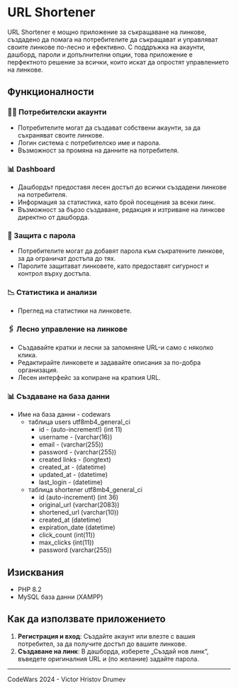 # URL Shortener

URL Shortener е мощно приложение за съкращаване на линкове, създадено да помага на потребителите да съкращават и управляват
своите линкове по-лесно и ефективно. С поддръжка на акаунти, дашборд, пароли и допълнителни опции, това приложение е перфектното
решение за всички, които искат да опростят управлението на линкове.

## Функционалности

### 🧑‍💻 Потребителски акаунти
- Потребителите могат да създават собствени акаунти, за да съхраняват своите линкове.
- Логин система с потребителско име и парола.
- Възможност за промяна на данните на потребителя.

### 📊 Dashboard
- Дашбордът предоставя лесен достъп до всички създадени линкове на потребителя.
- Информация за статистика, като брой посещения за всеки линк.
- Възможност за бързо създаване, редакция и изтриване на линкове директно от дашборда.

### 🔐 Защита с парола
- Потребителите могат да добавят парола към съкратените линкове, за да ограничат достъпа до тях.
- Паролите защитават линковете, като предоставят сигурност и контрол върху достъпа.

### 📉 Статистика и анализи
- Преглед на статистики на линковете.

### 🖇 Лесно управление на линкове
- Създавайте кратки и лесни за запомняне URL-и само с няколко клика.
- Редактирайте линковете и задавайте описания за по-добра организация.
- Лесен интерфейс за копиране на краткия URL.

### 📊 Създаване на база данни

- Име на база данни - codewars
    - таблица users utf8mb4_general_ci
        - id - (auto-increment!) (int 11)
        - username - (varchar(16))
        - email - (varchar(255))
        - password - (varchar(255))
        - created links - (longtext)
        - created_at - (datetime)
        - updated_at - (datetime)
        - last_login - (datetime)
    - таблица shortener utf8mb4_general_ci
        - id (auto-increment) (int 36)
        - original_url (varchar(2083))
        - shortened_url (varchar(10))
        - created_at (datetime)
        - expiration_date (datetime)
        - click_count (int(11))
        - max_clicks (int(11))
        - password (varchar(255))

## Изисквания

- PHP 8.2
- MySQL база данни (XAMPP)

## Как да използвате приложението

1. **Регистрация и вход**: Създайте акаунт или влезте с вашия потребител, за да получите достъп до вашите линкове.
2. **Създаване на линк**: В дашборда, изберете „Създай нов линк“, въведете оригиналния URL и (по желание) задайте парола.

---
CodeWars 2024 - Victor Hristov Drumev
